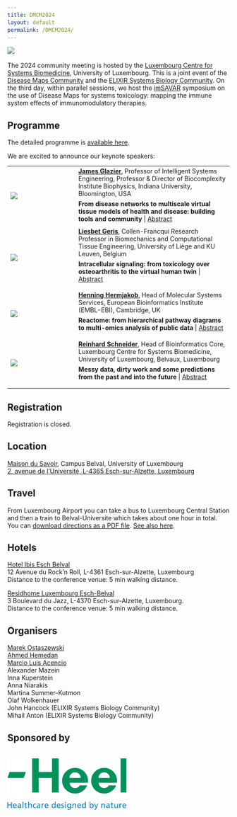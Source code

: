 ```yaml
---
title: DMCM2024
layout: default
permalink: /DMCM2024/
---
```


<!--
# Disease Maps Community Meeting
## 25-27 March 2024, Belval, Luxembourg
-->

<img src="/images/places/Belval08.jpg"/>

The 2024 community meeting is hosted by the [Luxembourg Centre for Systems Biomedicine](https://www.uni.lu/lcsb-en/), University of Luxembourg. This is a joint event of the [Disease Maps Community](https://disease-maps.org/) and the [ELIXIR Systems Biology Community](https://elixir-europe.org/communities/systems-biology). On the third day, within parallel sessions, we host the [imSAVAR](https://imsavar.eu/) symposium on the use of Disease Maps for systems toxicology: mapping the immune system effects of immunomodulatory therapies.

## Programme

The detailed programme is [available here](/DMCM2024/programme).

We are excited to announce our keynote speakers:

<table>
  <tr>
    <td style="width: 140px;">
      <img src="/images/teamhq/JamesGlazier.jpg" width="135"/></td>
    <td> 
      <a href="https://luddy.indiana.edu/contact/profile/?James_Glazier" target="_blank"><b>James Glazier</b></a>, Professor of Intelligent Systems Engineering, Professor & Director of Biocomplexity Institute Biophysics, Indiana University, Bloomington, USA
      <p style="margin-top:6px; margin-bottom:6px;"><b>From disease networks to multiscale virtual tissue models of health and disease: building tools and community</b> | <a href="/DMCM2024/JamesGlazier" target="_blank">Abstract</a></p>
    </td>
  </tr> 
  <tr>
    <td style="width: 140px;">
      <img src="/images/teamhq/LiesbetGeris.jpg" width="135"/></td>
    <td> 
      <a href="http://www.biomech.ulg.ac.be/team/liesbet-geris/" target="_blank"><b>Liesbet Geris</b></a>, Collen-Francqui Research Professor in Biomechanics and Computational Tissue Engineering, University of Liège and KU Leuven, Belgium
      <p style="margin-top:6px;"><b>Intracellular signaling: from toxicology over osteoarthritis to the virtual human twin</b> | <a href="/DMCM2024/LiesbetGeris" target="_blank">Abstract</a></p>
    </td>
  </tr> 
  <tr>
    <td style="width: 140px;">
      <img src="/images/teamhq/HenningHermjakob.jpg" width="135"/></td>
    <td> 
      <a href="https://www.ebi.ac.uk/people/person/henning-hermjakob/" target="_blank"><b>Henning Hermjakob</b></a>, Head of Molecular Systems Services, European Bioinformatics Institute (EMBL-EBI), Cambridge, UK
      <p style="margin-top:6px;"><b>Reactome: from hierarchical pathway diagrams to multi-omics analysis of public data</b> | <a href="/DMCM2024/HenningHermjakob" target="_blank">Abstract</a></p>
      <p style="margin-top:6px;"><a href="/DMCM2024/HenningHermjakob" target="_blank"> </a></p>
    </td>
  </tr> 
  <tr>
    <td style="width: 140px;">
      <img src="/images/teamhq/ReinhardSchneider.jpg" width="135"/></td>
    <td> 
      <a href="https://www.uni.lu/en/person/NTAwMDMwMzNfX1JlaW5oYXJkIFNDSE5FSURFUg==/" target="_blank"><b>Reinhard Schneider</b></a>, Head of Bioinformatics Core, Luxembourg Centre for Systems Biomedicine, University of Luxembourg, Belvaux, Luxembourg
      <p style="margin-top:6px;"><b>Messy data, dirty work and some predictions from the past and into the future</b> | <a href="/DMCM2024/ReinhardSchneider" target="_blank">Abstract</a></p>
      <p style="margin-top:6px;"><a href="/DMCM2024/ReinhardSchneider" target="_blank"> </a></p>
    </td>
  </tr> 
</table>

## Registration

Registration is closed.

## Location

[Maison du Savoir](https://www.uni.lu/en/about/campuses/belval-campus/#discover-the-buildings-in-detail), Campus Belval, University of Luxembourg  
[2, avenue de l’Université, L-4365 Esch-sur-Alzette, Luxembourg](https://www.google.com/maps/place/Maison+du+Savoir,+University+of+Luxembourg/@49.5042037,5.9463857,17z/data=!3m1!4b1!4m6!3m5!1s0x47eacb7b580d9edd:0x9c4542cf87862f48!8m2!3d49.5042037!4d5.9489606!16s%2Fg%2F11ny0rl22s?entry=ttu)  

## Travel

From Luxembourg Airport you can take a bus to Luxembourg Central Station and then a train to Belval-Universite which takes about one hour in total. You can [download directions as a PDF file](../pages/events/DMCM2024/How_to_get_to_the_conference_place_2.pdf). [See also here](https://howto.lcsb.uni.lu/external/general/getToLCSB/).

## Hotels

[Hotel Ibis Esch Belval](http://www.ibis.com/)  
12 Avenue du Rock’n Roll, L-4361 Esch-sur-Alzette, Luxembourg  
Distance to the conference venue: 5 min walking distance.  

[Residhome Luxembourg Esch-Belval](https://www.myresidhome.com/uk/esch-sur-alzette/residhome-luxembourg-esch-belval/book-your-stay.html)  
3 Boulevard du Jazz, L-4370 Esch-sur-Alzette, Luxembourg.  
Distance to the conference venue: 5 min walking distance.  

## Organisers

<a href="mailto:marek.ostaszewski@uni.lu">Marek Ostaszewski</a>  
<a href="mailto:ahmed.hemedan@uni.lu">Ahmed Hemedan</a>  
<a href="mailto:marcio.acencio@uni.lu">Marcio Luis Acencio</a>  
Alexander Mazein  
Inna Kuperstein  
Anna Niarakis  
Martina Summer-Kutmon  
Olaf Wolkenhauer  
John Hancock (ELIXIR Systems Biology Community)  
Mihail Anton (ELIXIR Systems Biology Community)  

## Sponsored by
<br>
<a href="https://heel.com"><img src="/images/sponsors/Heel_Logo_claim_rgb.jpg" alt="DMCM24 sponsor: Heel GmbH" width="270"></a>


